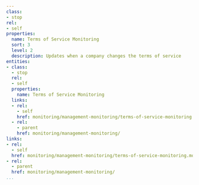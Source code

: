 ```yaml
---
class:
- stop
rel:
- self
properties:
  name: Terms of Service Monitoring
  sort: 3
  level: 2
  description: Updates when a company changes the terms of service
entities:
- class:
  - stop
  rel:
  - self
  properties:
    name: Terms of Service Monitoring
  links:
  - rel:
    - self
    href: monitoring/management-monitoring/terms-of-service-monitoring.md
  - rel:
    - parent
    href: monitoring/management-monitoring/
links:
- rel:
  - self
  href: monitoring/management-monitoring/terms-of-service-monitoring.md
- rel:
  - parent
  href: monitoring/management-monitoring/
...
```

